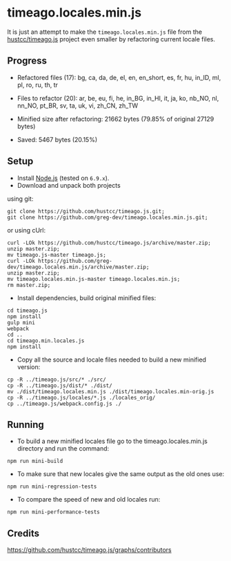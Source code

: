 # timeago.locales.min.js

It is just an attempt to make the `timeago.locales.min.js` file from the [hustcc/timeago.js](https://github.com/hustcc/timeago.js.git) project
even smaller by refactoring current locale files.

## Progress
* Refactored files (<!-- replace:miniFilesNum -->17<!-- end:replace:miniFilesNum -->): <!-- replace:miniFiles -->bg, ca, da, de, el, en, en_short, es, fr, hu, in_ID, ml, pl, ro, ru, th, tr<!-- end:replace:miniFiles -->

* Files to refactor (<!-- replace:todoFilesNum -->20<!-- end:replace:todoFilesNum -->): <!-- replace:todoFiles -->ar, be, eu, fi, he, in_BG, in_HI, it, ja, ko, nb_NO, nl, nn_NO, pt_BR, sv, ta, uk, vi, zh_CN, zh_TW<!-- end:replace:todoFiles -->

* Minified size after refactoring: <!-- replace:miniBytes -->21662<!-- end:replace:miniBytes --> bytes (<!-- replace:diffPercent -->79.85<!-- end:replace:diffPercent -->% of original <!-- replace:origBytes -->27129<!-- end:replace:origBytes --> bytes)

* Saved: <!-- replace:diffBytes -->5467<!-- end:replace:diffBytes --> bytes (<!-- replace:savedPercent -->20.15<!-- end:replace:savedPercent -->%)

## Setup
* Install [Node.js](https://nodejs.org/en/download/) (tested on `6.9.x`).
* Download and unpack both projects

using git:
```
git clone https://github.com/hustcc/timeago.js.git;
git clone https://github.com/greg-dev/timeago.locales.min.js.git;
```
or using cUrl:
```
curl -LOk https://github.com/hustcc/timeago.js/archive/master.zip;
unzip master.zip;
mv timeago.js-master timeago.js;
curl -LOk https://github.com/greg-dev/timeago.locales.min.js/archive/master.zip;
unzip master.zip;
mv timeago.locales.min.js-master timeago.locales.min.js;
rm master.zip;
```
* Install dependencies, build original minified files:
```
cd timeago.js
npm install
gulp mini
webpack
cd ..
cd timeago.min.locales.js
npm install
```
* Copy all the source and locale files needed to build a new minified version:
```
cp -R ../timeago.js/src/* ./src/
cp -R ../timeago.js/dist/* ./dist/
mv ./dist/timeago.locales.min.js ./dist/timeago.locales.min-orig.js
cp -R ../timeago.js/locales/*.js ./locales_orig/
cp ../timeago.js/webpack.config.js ./
```

## Running
* To build a new minified locales file go to the timeago.locales.min.js directory
and run the command:
```
npm run mini-build
```

* To make sure that new locales give the same output as the old ones use:
```
npm run mini-regression-tests
```

* To compare the speed of new and old locales run:
```
npm run mini-performance-tests
```

## Credits
https://github.com/hustcc/timeago.js/graphs/contributors
